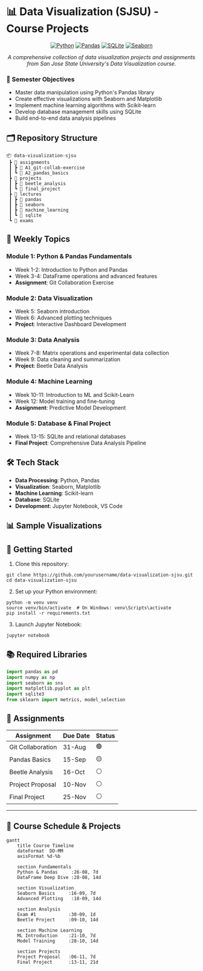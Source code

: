 # 📊 Data Visualization (SJSU) - Course Projects

<div align="center">


[![Python](https://img.shields.io/badge/Python-3.7+-blue.svg)](https://www.python.org/downloads/)
[![Pandas](https://img.shields.io/badge/Pandas-Latest-green.svg)](https://pandas.pydata.org/)
[![SQLite](https://img.shields.io/badge/SQLite-3-blue.svg)](https://www.sqlite.org/)
[![Seaborn](https://img.shields.io/badge/Seaborn-Latest-brightgreen.svg)](https://seaborn.pydata.org/)

*A comprehensive collection of data visualization projects and assignments from San Jose State University's Data Visualization course.*

</div>

### 🎯 Semester Objectives

- Master data manipulation using Python's Pandas library
- Create effective visualizations with Seaborn and Matplotlib
- Implement machine learning algorithms with Scikit-learn
- Develop database management skills using SQLite
- Build end-to-end data analysis pipelines

## 🗂️ Repository Structure

```plaintext
📦 data-visualization-sjsu
 ┣ 📂 assignments
 ┃ ┣ 📜 A1_git-collab-exercise
 ┃ ┗ 📜 A2_pandas_basics
 ┣ 📂 projects
 ┃ ┣ 📂 beetle_analysis
 ┃ ┗ 📂 final_project
 ┣ 📂 lectures
 ┃ ┣ 📂 pandas
 ┃ ┣ 📂 seaborn
 ┃ ┣ 📂 machine_learning
 ┃ ┗ 📂 sqlite
 ┗ 📂 exams
```

## 📝 Weekly Topics

### Module 1: Python & Pandas Fundamentals

- Week 1-2: Introduction to Python and Pandas
- Week 3-4: DataFrame operations and advanced features
- **Assignment**: Git Collaboration Exercise


### Module 2: Data Visualization

- Week 5: Seaborn introduction
- Week 6: Advanced plotting techniques
- **Project**: Interactive Dashboard Development


### Module 3: Data Analysis

- Week 7-8: Matrix operations and experimental data collection
- Week 9: Data cleaning and summarization
- **Project**: Beetle Data Analysis


### Module 4: Machine Learning

- Week 10-11: Introduction to ML and Scikit-Learn
- Week 12: Model training and fine-tuning
- **Assignment**: Predictive Model Development


### Module 5: Database & Final Project

- Week 13-15: SQLite and relational databases
- **Final Project**: Comprehensive Data Analysis Pipeline


## 🛠️ Tech Stack

- **Data Processing**: Python, Pandas
- **Visualization**: Seaborn, Matplotlib
- **Machine Learning**: Scikit-learn
- **Database**: SQLite
- **Development**: Jupyter Notebook, VS Code


## 📊 Sample Visualizations

## 🚀 Getting Started

1. Clone this repository:


```shellscript
git clone https://github.com/yourusername/data-visualization-sjsu.git
cd data-visualization-sjsu
```

2. Set up your Python environment:


```shellscript
python -m venv venv
source venv/bin/activate  # On Windows: venv\Scripts\activate
pip install -r requirements.txt
```

3. Launch Jupyter Notebook:


```shellscript
jupyter notebook
```

## 📚 Required Libraries

```python
import pandas as pd
import numpy as np
import seaborn as sns
import matplotlib.pyplot as plt
import sqlite3
from sklearn import metrics, model_selection
```



## 📝 Assignments

| Assignment | Due Date | Status
|-----|-----|-----
| Git Collaboration | 31-Aug | 🟢
| Pandas Basics | 15-Sep | 🟡
| Beetle Analysis | 16-Oct | ⚪
| Project Proposal | 10-Nov | ⚪
| Final Project | 25-Nov | ⚪




---



## 📅 Course Schedule & Projects

```mermaid
gantt
    title Course Timeline
    dateFormat  DD-MM
    axisFormat %d-%b

    section Fundamentals
    Python & Pandas     :26-08, 7d
    DataFrame Deep Dive :28-08, 14d
    
    section Visualization
    Seaborn Basics     :16-09, 7d
    Advanced Plotting   :18-09, 14d
    
    section Analysis
    Exam #1            :30-09, 1d
    Beetle Project     :09-10, 14d
    
    section Machine Learning
    ML Introduction    :21-10, 7d
    Model Training     :28-10, 14d
    
    section Projects
    Project Proposal   :06-11, 7d
    Final Project      :13-11, 21d


